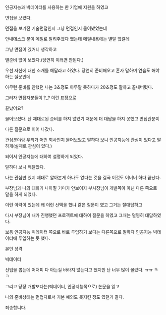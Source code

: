 



인공지능과 빅데이터를 사용하는 한 기업에 지원을 하였고   

면접을 보았다.

면접을 보기전  기술면접인지 그냥 면접인지 물어봤었는데    

안내데스크 분이 메일로 알려주겠다 했는데 메일내용에는 별말 없길레   

그냥 면접이 겠거니 생각하고   

별준비 없이 보았다.(당연히 이러면 안된다.) 



우선 자신에 대한 소개를 해달라고 하였다.  당연히 준비해오고 혼자 말하며 연습도 해야하는 질문인데      

아무런 준비를 안했던 나는 3초정도 아무말 못하다가 20초정도 말하고 끝내버렸다.   

그러자 면접자분들이 ?_? 이런 표정으로   

끝났어요?     

물어보셨다.    난  제대로된 준비를 하지 않았기 때문에  더 대답을 하지 못했고 면접관분이      

다른 질문으로 이어 나갔다.    

관심분야랑 우리가 어떤 회사인지 물어보았고 말하다 보니 인공지능에 관심이 있다고 말하게(실제로 관심이 있다.)    

되어서 인공지능에 대하여 설명하게 되었다.    

말하다 보니 깨달았다.    

나는 관심만 있지 제대로 알아본게 하나도 없다는 것을   결국 이것도 어버버 하다 끝났다.   

   

부장님과 나의 대화가 나아질 기미가 안보이자 부사장님이 개발쪽이 아닌 다른 쪽으로 말을 하게 되었다.   

이런 이력이 있는데 왜 이런 선택을 했냐 같은 질문이 였고 그거는 잘대답하고   

다시 부장님이 내가 진행했던 프로젝트에 대하여 질문을 하였고 그때는 멀쩡히 대답하였다.   







보통 인공지능 빅데이터 쪽으로 바로 투입하기 보다는 다른쪽으로 일하다 인공지능 빅데이터에 투입하는 듯 했다.



본인 성격



빅데이터   







신입을 뽑는데 어처피 다 아는걸 바라지 않는다고 했지만 난 너무 많이 몰랐다.  ㅠㅠ ㅋㅋ 

그리고 당장 개발보다는(빅데이터, 인공지능쪽으로) 논문을 읽고 



나의 준비상태는 면접자로서 기본 예의도 못지킨 정도 였던거 같다.

죄송합니다. 



